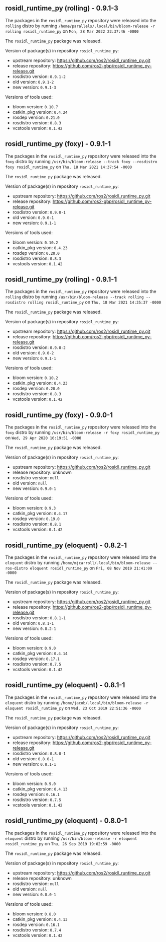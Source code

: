 ## rosidl_runtime_py (rolling) - 0.9.1-3

The packages in the `rosidl_runtime_py` repository were released into the `rolling` distro by running `/home/parallels/.local/bin/bloom-release -r rolling rosidl_runtime_py` on `Mon, 28 Mar 2022 22:37:46 -0000`

The `rosidl_runtime_py` package was released.

Version of package(s) in repository `rosidl_runtime_py`:

- upstream repository: https://github.com/ros2/rosidl_runtime_py.git
- release repository: https://github.com/ros2-gbp/rosidl_runtime_py-release.git
- rosdistro version: `0.9.1-2`
- old version: `0.9.1-2`
- new version: `0.9.1-3`

Versions of tools used:

- bloom version: `0.10.7`
- catkin_pkg version: `0.4.24`
- rosdep version: `0.21.0`
- rosdistro version: `0.8.3`
- vcstools version: `0.1.42`


## rosidl_runtime_py (foxy) - 0.9.1-1

The packages in the `rosidl_runtime_py` repository were released into the `foxy` distro by running `/usr/bin/bloom-release --track foxy --rosdistro foxy rosidl_runtime_py` on `Thu, 18 Mar 2021 14:37:54 -0000`

The `rosidl_runtime_py` package was released.

Version of package(s) in repository `rosidl_runtime_py`:

- upstream repository: https://github.com/ros2/rosidl_runtime_py.git
- release repository: https://github.com/ros2-gbp/rosidl_runtime_py-release.git
- rosdistro version: `0.9.0-1`
- old version: `0.9.0-1`
- new version: `0.9.1-1`

Versions of tools used:

- bloom version: `0.10.2`
- catkin_pkg version: `0.4.23`
- rosdep version: `0.20.0`
- rosdistro version: `0.8.3`
- vcstools version: `0.1.42`


## rosidl_runtime_py (rolling) - 0.9.1-1

The packages in the `rosidl_runtime_py` repository were released into the `rolling` distro by running `/usr/bin/bloom-release --track rolling --rosdistro rolling rosidl_runtime_py` on `Thu, 18 Mar 2021 14:35:37 -0000`

The `rosidl_runtime_py` package was released.

Version of package(s) in repository `rosidl_runtime_py`:

- upstream repository: https://github.com/ros2/rosidl_runtime_py.git
- release repository: https://github.com/ros2-gbp/rosidl_runtime_py-release.git
- rosdistro version: `0.9.0-2`
- old version: `0.9.0-2`
- new version: `0.9.1-1`

Versions of tools used:

- bloom version: `0.10.2`
- catkin_pkg version: `0.4.23`
- rosdep version: `0.20.0`
- rosdistro version: `0.8.3`
- vcstools version: `0.1.42`


## rosidl_runtime_py (foxy) - 0.9.0-1

The packages in the `rosidl_runtime_py` repository were released into the `foxy` distro by running `/usr/bin/bloom-release -r foxy rosidl_runtime_py` on `Wed, 29 Apr 2020 16:19:51 -0000`

The `rosidl_runtime_py` package was released.

Version of package(s) in repository `rosidl_runtime_py`:

- upstream repository: https://github.com/ros2/rosidl_runtime_py.git
- release repository: unknown
- rosdistro version: `null`
- old version: `null`
- new version: `0.9.0-1`

Versions of tools used:

- bloom version: `0.9.3`
- catkin_pkg version: `0.4.17`
- rosdep version: `0.19.0`
- rosdistro version: `0.8.1`
- vcstools version: `0.1.42`


## rosidl_runtime_py (eloquent) - 0.8.2-1

The packages in the `rosidl_runtime_py` repository were released into the `eloquent` distro by running `/home/mjcarroll/.local/bin/bloom-release --ros-distro eloquent rosidl_runtime_py` on `Fri, 08 Nov 2019 21:41:09 -0000`

The `rosidl_runtime_py` package was released.

Version of package(s) in repository `rosidl_runtime_py`:

- upstream repository: https://github.com/ros2/rosidl_runtime_py.git
- release repository: https://github.com/ros2-gbp/rosidl_runtime_py-release.git
- rosdistro version: `0.8.1-1`
- old version: `0.8.1-1`
- new version: `0.8.2-1`

Versions of tools used:

- bloom version: `0.9.0`
- catkin_pkg version: `0.4.14`
- rosdep version: `0.17.1`
- rosdistro version: `0.7.5`
- vcstools version: `0.1.42`


## rosidl_runtime_py (eloquent) - 0.8.1-1

The packages in the `rosidl_runtime_py` repository were released into the `eloquent` distro by running `/home/jacob/.local/bin/bloom-release -r eloquent rosidl_runtime_py` on `Wed, 23 Oct 2019 22:51:36 -0000`

The `rosidl_runtime_py` package was released.

Version of package(s) in repository `rosidl_runtime_py`:

- upstream repository: https://github.com/ros2/rosidl_runtime_py.git
- release repository: https://github.com/ros2-gbp/rosidl_runtime_py-release.git
- rosdistro version: `0.8.0-1`
- old version: `0.8.0-1`
- new version: `0.8.1-1`

Versions of tools used:

- bloom version: `0.9.0`
- catkin_pkg version: `0.4.13`
- rosdep version: `0.16.1`
- rosdistro version: `0.7.5`
- vcstools version: `0.1.42`


## rosidl_runtime_py (eloquent) - 0.8.0-1

The packages in the `rosidl_runtime_py` repository were released into the `eloquent` distro by running `/usr/bin/bloom-release -r eloquent rosidl_runtime_py` on `Thu, 26 Sep 2019 19:02:59 -0000`

The `rosidl_runtime_py` package was released.

Version of package(s) in repository `rosidl_runtime_py`:

- upstream repository: https://github.com/ros2/rosidl_runtime_py.git
- release repository: unknown
- rosdistro version: `null`
- old version: `null`
- new version: `0.8.0-1`

Versions of tools used:

- bloom version: `0.8.0`
- catkin_pkg version: `0.4.13`
- rosdep version: `0.16.1`
- rosdistro version: `0.7.4`
- vcstools version: `0.1.42`


